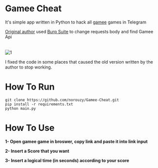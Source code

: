 # Gamee Cheat
It's simple app written in Python to hack all [gamee](https://prizes.gamee.com/) games in Telegram

[Original author](https://github.com/norouzy) used [Burp Suite](https://portswigger.net/burp/communitydownload) to change requests body and find Gamee Api
<br><br><br>
![1](https://user-images.githubusercontent.com/77892796/180670744-d978f062-7bbb-4245-864d-42610d71ef46.png)

I fixed the code in some places that caused the old version written by the author to stop working.


# How To Run


```
git clone https://github.com/norouzy/Gamee-Cheat.git
pip install -r requirements.txt
python main.py
```

# How To Use

 <b>1- Open gamee game in broswer, copy link and paste it into link input
 
 2- Insert a Score that you want
 
 3- Insert a logical time (in seconds) according to your score</b>

